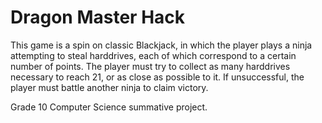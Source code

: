# Dragon Master Hack

This game is a spin on classic Blackjack, in which the player plays a ninja attempting to steal harddrives, each of which correspond to a certain number of points.
The player must try to collect as many harddrives necessary to reach 21, or as close as possible to it. If unsuccessful, the player must battle
another ninja to claim victory.

Grade 10 Computer Science summative project.
